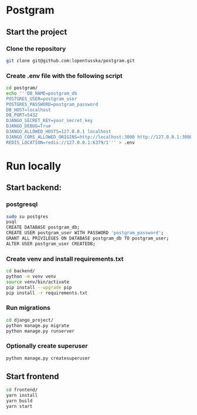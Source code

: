 # Postgram

## Start the project

### Clone the repository
```bash
git clone git@github.com:lopentusska/postgram.git
```

### Create .env file with the following script
```bash
cd postgram/
echo '''DB_NAME=postgram_db
POSTGRES_USER=postgram_user
POSTGRES_PASSWORD=postgram_password
DB_HOST=localhost
DB_PORT=5432
DJANGO_SECRET_KEY=your_secret_key
DJANGO_DEBUG=True
DJANGO_ALLOWED_HOSTS=127.0.0.1 localhost
DJANGO_CORS_ALLOWED_ORIGINS=http://localhost:3000 http://127.0.0.1:3000
REDIS_LOCATION=redis://127.0.0.1:6379/1''' > .env
```

# Run locally

## Start backend:

### postgresql
```bash
sudo su postgres
psql
CREATE DATABASE postgram_db;
CREATE USER postgram_user WITH PASSWORD 'postgram_password';
GRANT ALL PRIVILEGES ON DATABASE postgram_db TO postgram_user;
ALTER USER postgram_user CREATEDB;
```

### Create venv and install requirements.txt
```bash
cd backend/
python -m venv venv
source venv/bin/activate
pip install --upgrade pip
pip install -r requirements.txt
```

### Run migrations
```bash
cd django_project/
python manage.py migrate
python manage.py runserver
```

### Optionally create superuser
```bash
python manage.py createsuperuser
```

## Start frontend
```bash
cd frontend/
yarn install
yarn build
yarn start
```
